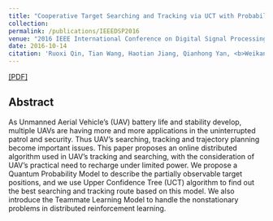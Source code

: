```yaml
---
title: "Cooperative Target Searching and Tracking via UCT with Probability Distribution Model[[PDF]](https://ieeexplore.ieee.org/document/7868620)"
collection:
permalink: /publications/IEEEDSP2016
venue: "2016 IEEE International Conference on Digital Signal Processing (DSP)"
date: 2016-10-14
citation: 'Ruoxi Qin, Tian Wang, Haotian Jiang, Qianhong Yan, <b>Weikang Wang</b>, Hichem Snoussi. <i>2016 IEEE International Conference on Digital Signal Processing (DSP)</i>.'
---
```

[[PDF]](https://ieeexplore.ieee.org/document/7868620)

## Abstract
As Unmanned Aerial Vehicle’s (UAV) battery life and stability develop, multiple UAVs are having more and more applications in the uninterrupted patrol and security. Thus UAV’s searching, tracking and trajectory planning become important issues. This paper proposes an online distributed algorithm used in UAV’s tracking and searching, with the consideration of UAV’s practical need to recharge under limited power. We propose a Quantum Probability Model to describe the partially observable target positions, and we use Upper Confidence Tree (UCT) algorithm to find out the best searching and tracking route based on this model. We also introduce the Teammate Learning Model to handle the nonstationary problems in distributed reinforcement learning.
